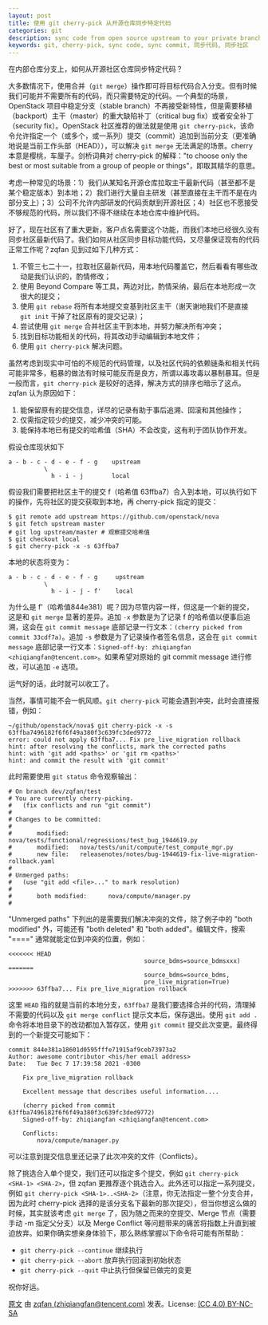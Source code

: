 ```yaml
---
layout: post
title: 使用 git cherry-pick 从开源仓库同步特定代码
categories: git
description: sync code from open source upstream to your private branch by using git cherry-pick
keywords: git, cherry-pick, sync code, sync commit, 同步代码, 同步社区
---
```


在内部仓库分支上，如何从开源社区仓库同步特定代码？

大多数情况下，使用合并（`git merge`）操作即可将目标代码合入分支。但有时候我们可能并不需要所有的代码，而只需要特定的代码。一个典型的场景，OpenStack 项目中稳定分支（stable branch）不再接受新特性，但是需要移植（backport）主干（master）的重大缺陷补丁（critical bug fix）或者安全补丁（security fix）。OpenStack 社区推荐的做法就是使用 `git cherry-pick`，该命令允许指定一个（或多个，或一系列）提交（commit）追加到当前分支（更准确地说是当前工作头部（HEAD）），可以解决 `git merge` 无法满足的场景。cherry 本意是樱桃，车厘子。剑桥词典对 cherry-pick 的解释："to choose only the best or most suitable from a group of people or things"，即取其精华的意思。

考虑一种常见的场景：1）我们从某知名开源仓库拉取主干最新代码（甚至都不是某个稳定版本）到本地；2）我们进行大量自主研发（甚至直接在主干而不是在内部分支上）；3）公司不允许内部研发的代码贡献到开源社区；4）社区也不愿接受不够规范的代码，所以我们不得不继续在本地仓库中维护代码。

好了，现在社区有了重大更新，客户点名需要这个功能，而我们本地已经很久没有同步社区最新代码了。我们如何从社区同步目标功能代码，又尽量保证现有的代码正常工作呢？zqfan 见到过如下几种方式：

1. 不管三七二十一，拉取社区最新代码，用本地代码覆盖它，然后看看有哪些改动是我们认识的，酌情修改；
1. 使用 Beyond Compare 等工具，两边对比，酌情采纳，最后在本地形成一次很大的提交；
1. 使用 `git rebase` 将所有本地提交变基到社区主干（谢天谢地我们不是直接 `git init` 干掉了社区原有的提交记录）；
1. 尝试使用 `git merge` 合并社区主干到本地，并努力解决所有冲突；
1. 找到目标功能相关的代码，将其改动手动编辑到本地文件；
1. 使用 `git cherry-pick` 解决问题。

虽然考虑到现实中可怕的不规范的代码管理，以及社区代码的依赖链条和相关代码可能非常多，粗暴的做法有时候可能反而是良方，所谓以毒攻毒以暴制暴耳。但是一般而言，`git cherry-pick` 是较好的选择，解决方式的排序也暗示了这点。zqfan 认为原因如下：

1. 能保留原有的提交信息，详尽的记录有助于事后追溯、回滚和其他操作；
1. 仅需指定较少的提交，减少冲突的可能。
1. 能保持本地已有提交的哈希值（SHA）不会改变，这有利于团队协作开发。

假设仓库现状如下

```
a - b - c - d - e - f - g    upstream
          \
            h - i - j        local
```

假设我们需要把社区主干的提交 f（哈希值 63ffba7）合入到本地，可以执行如下的操作，先将社区的提交获取到本地，再 cherry-pick 指定的提交：

```
$ git remote add upstream https://github.com/openstack/nova
$ git fetch upstream master
# git log upstream/master # 观察提交哈希值
$ git checkout local
$ git cherry-pick -x -s 63ffba7
```

本地的状态将变为：

```
a - b - c - d - e - f - g     upstream
          \
            h - i - j - f'    local
```

为什么是 f'（哈希值844e381）呢？因为尽管内容一样，但这是一个新的提交，这是和 `git merge` 显著的差异。追加 `-x` 参数是为了记录 f 的哈希值以便事后追溯，这会在 `git commit message` 底部记录一行文本：`(cherry picked from commit 33cdf7a)`。追加 `-s` 参数是为了记录操作者签名信息，这会在 `git commit message` 底部记录一行文本：`Signed-off-by: zhiqiangfan <zhiqiangfan@tencent.com>`。如果希望对原始的 git commit message 进行修改，可以追加 `-e` 选项。

运气好的话，此时就可以收工了。

当然，事情可能不会一帆风顺。`git cherry-pick` 可能会遇到冲突，此时会直接报错，例如：

```
~/github/openstack/nova$ git cherry-pick -x -s 63ffba7496182f6f6f49a380f3c639fc3ded9772
error: could not apply 63ffba7... Fix pre_live_migration rollback
hint: after resolving the conflicts, mark the corrected paths
hint: with 'git add <paths>' or 'git rm <paths>'
hint: and commit the result with 'git commit'
```

此时需要使用 `git status` 命令观察输出：

```
# On branch dev/zqfan/test
# You are currently cherry-picking.
#   (fix conflicts and run "git commit")
#
# Changes to be committed:
#
#       modified:   nova/tests/functional/regressions/test_bug_1944619.py
#       modified:   nova/tests/unit/compute/test_compute_mgr.py
#       new file:   releasenotes/notes/bug-1944619-fix-live-migration-rollback.yaml
#
# Unmerged paths:
#   (use "git add <file>..." to mark resolution)
#
#       both modified:      nova/compute/manager.py
#
```

"Unmerged paths" 下列出的是需要我们解决冲突的文件，除了例子中的 "both modified" 外，可能还有 "both deleted" 和 "both added"。编辑文件，搜索 "====" 通常就能定位到冲突的位置，例如：

```
<<<<<<< HEAD
                                      source_bdms=source_bdmsxxx)
=======
                                      source_bdms=source_bdms,
                                      pre_live_migration=True)
>>>>>>> 63ffba7... Fix pre_live_migration rollback
```

这里 `HEAD` 指的就是当前的本地分支，`63ffba7` 是我们要选择合并的代码，清理掉不需要的代码以及 `git merge conflict` 提示文本后，保存退出。使用 `git add .` 命令将本地目录下的改动都加入暂存区，使用 `git commit` 提交此次变更。最终得到的一个新提交可能如下：

```
commit 844e381a18601d0595fffe71915af9ceb73973a2
Author: awesome contributor <his/her email address>
Date:   Tue Dec 7 17:39:58 2021 -0300

    Fix pre_live_migration rollback

    Excellent message that describes useful information....
    
    (cherry picked from commit 63ffba7496182f6f6f49a380f3c639fc3ded9772)
    Signed-off-by: zhiqiangfan <zhiqiangfan@tencent.com>
    
    Conflicts:
        nova/compute/manager.py
```

可以注意到提交信息里还记录了此次冲突的文件（Conflicts）。

除了挑选合入单个提交，我们还可以指定多个提交，例如 `git cherry-pick <SHA-1> <SHA-2>`，但 zqfan 更推荐逐个挑选合入。此外还可以指定一系列提交，例如 `git cherry-pick <SHA-1>..<SHA-2>`（注意，你无法指定一整个分支合并，因为此时 cherry-pick 选择的是该分支名下最新的那次提交），但当你想这么做的时候，其实就该考虑 `git merge` 了，因为随之而来的空提交、Merge 节点（需要手动 -m 指定父分支）以及 Merge Conflict 等问题带来的痛苦将指数上升直到被迫放弃。如果你确实想亲身体验下，那么熟练掌握以下命令将可能有所帮助：

- `git cherry-pick --continue` 继续执行
- `git cherry-pick --abort` 放弃执行回滚到初始状态
- `git cherry-pick --quit` 中止执行但保留已做完的变更

祝你好运。

[原文](https://zqfan.github.io/2022/04/05/git-cherry-pick/) 由 [zqfan (zhiqiangfan@tencent.com)](https://github.com/zqfan) 发表。License: [(CC 4.0) BY-NC-SA](http://creativecommons.org/licenses/by-nc-sa/4.0/)
